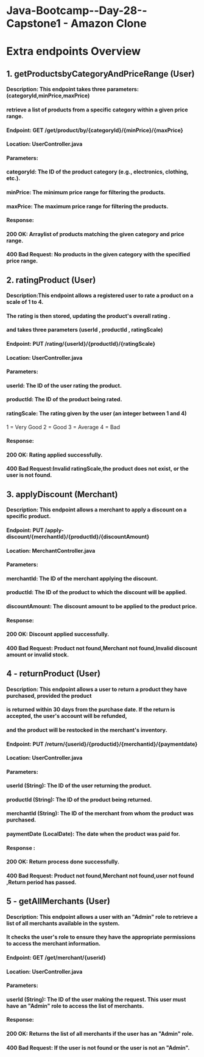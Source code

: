# Java-Bootcamp--Day-28--Capstone1 - Amazon Clone
# Extra endpoints Overview

## 1. getProductsbyCategoryAndPriceRange (User)
#### Description: This endpoint takes three parameters: (categoryId,minPrice,maxPrice)
#### retrieve a list of products from a specific category within a given price range.
#### Endpoint: GET /get/product/by/{categoryId}/{minPrice}/{maxPrice}
#### Location: UserController.java
#### Parameters:
#### categoryId: The ID of the product category (e.g., electronics, clothing, etc.).
#### minPrice: The minimum price range for filtering the products.
#### maxPrice: The maximum price range for filtering the products.
#### Response:
#### 200 OK: Arraylist of products matching the given category and price range.
#### 400 Bad Request: No products in the given category with the specified price range.

## 2. ratingProduct (User)
#### Description:This endpoint allows a registered user to rate a product on a scale of 1 to 4. 
#### The rating is then stored, updating the product's overall rating .
#### and takes three parameters (userId , productId , ratingScale)
#### Endpoint: PUT /rating/{userId}/{productId}/{ratingScale}
#### Location: UserController.java
#### Parameters:
#### userId: The ID of the user rating the product.
#### productId: The ID of the product being rated.
#### ratingScale: The rating given by the user (an integer between 1 and 4)
1 = Very Good
2 = Good
3 = Average
4 = Bad
#### Response:
#### 200 OK: Rating applied successfully.
#### 400 Bad Request:Invalid ratingScale,the product does not exist, or the user is not found.

## 3. applyDiscount (Merchant)
#### Description: This endpoint allows a merchant to apply a discount on a specific product.
#### Endpoint: PUT /apply-discount/{merchantId}/{productId}/{discountAmount}
#### Location: MerchantController.java
#### Parameters:
#### merchantId: The ID of the merchant applying the discount.
#### productId: The ID of the product to which the discount will be applied.
#### discountAmount: The discount amount to be applied to the product price.
#### Response:
#### 200 OK: Discount applied successfully.
#### 400 Bad Request: Product not found,Merchant not found,Invalid discount amount or invalid stock.

## 4 - returnProduct (User)
#### Description: This endpoint allows a user to return a product they have purchased, provided the product 
#### is returned within 30 days from the purchase date. If the return is accepted, the user's account will be refunded,
#### and the product will be restocked in the merchant's inventory.
#### Endpoint: PUT /return/{userid}/{productid}/{merchantid}/{paymentdate}
#### Location: UserController.java
#### Parameters:
#### userId (String): The ID of the user returning the product.
#### productId (String): The ID of the product being returned.
#### merchantId (String): The ID of the merchant from whom the product was purchased.
#### paymentDate (LocalDate): The date when the product was paid for.
#### Response :
#### 200 OK: Return process done successfully.
#### 400 Bad Request: Product not found,Merchant not found,user not found ,Return period has passed.

## 5 - getAllMerchants (User)
#### Description: This endpoint allows a user with an "Admin" role to retrieve a list of all merchants available in the system. 
#### It checks the user's role to ensure they have the appropriate permissions to access the merchant information.
#### Endpoint: GET /get/merchant/{userid}
#### Location: UserController.java
#### Parameters:
#### userId (String): The ID of the user making the request. This user must have an "Admin" role to access the list of merchants.
#### Response:
#### 200 OK: Returns the list of all merchants if the user has an "Admin" role.
#### 400 Bad Request: If the user is not found or the user is not an "Admin".
